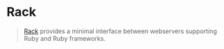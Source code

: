 # Rack

> [Rack](http://rack.github.com/) provides a minimal interface between webservers supporting Ruby and Ruby frameworks.


